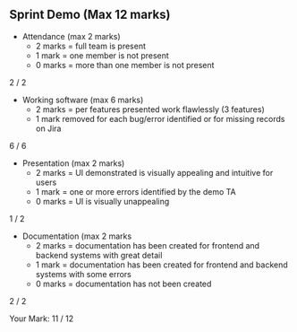 ## Sprint Demo (Max 12 marks) 
  - Attendance (max 2 marks)
    - 2 marks = full team is present
    - 1 mark = one member is not present
    - 0 marks = more than one member is not present

2 / 2
  
  - Working software (max 6 marks)
    - 2 marks = per features presented work flawlessly (3 features)
    - 1 mark removed for each bug/error identified or for missing records on Jira

6 / 6

  - Presentation (max 2 marks)
    - 2 marks = UI demonstrated is visually appealing and intuitive for users
    - 1 mark = one or more errors identified by the demo TA
    - 0 marks = UI is visually unappealing

1 / 2

  - Documentation (max 2 marks
    - 2 marks = documentation has been created for frontend and backend systems with great detail
    - 1 mark = documentation has been created for frontend and backend systems with some errors
    - 0 marks = documentation has not been created

2 / 2

  Your Mark: 11 / 12
